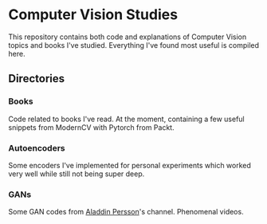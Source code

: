 # Computer Vision Studies

This repository contains both code and explanations of Computer Vision topics and books I've studied. Everything I've found most useful is compiled here.

## Directories

### Books

Code related to books I've read. At the moment, containing a few useful snippets from ModernCV with Pytorch from Packt.

### Autoencoders

Some encoders I've implemented for personal experiments which worked very well while still not being super deep.

### GANs

Some GAN codes from [Aladdin Persson](https://www.youtube.com/c/AladdinPersson)'s channel. Phenomenal videos.